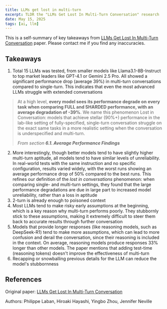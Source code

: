 ```yaml
---
title: LLMs get lost in multi-turn
excerpt: TLDR the "LLMs Get Lost In Multi-Turn Conversation" research
date: May 15, 2025
tags: [ai, llm]
---
```


This is a self-summary of key takeaways from [LLMs Get Lost In Multi-Turn Conversation][paper] paper. Please contact me if you find any inaccuracies.

## Takeaways

1. Total 15 LLMs was tested, from smaller models like Llama3.1-8B-Instruct to top market leaders like GPT-4.1 or Gemini 2.5 Pro. All showed a significant performance drop (average 39%) in multi-turn conversations compared to single-turn. This indicates that even the most advanced LLMs struggle with extended conversations
> At a high level, **every model sees its performance degrade on**
> **every task when comparing FULL and SHARDED performance, with an average degradation of -39%**. We name
> this phenomenon Lost in Conversation: models that achieve stellar (90%+) performance in the lab-like setting of
> fully-specified, single-turn conversation struggle on the exact same tasks in a more realistic setting when the conversation
> is underspecified and multi-turn.
> 
> _From section **6.1. Average Performance Findings**_
2. More interestingly, though better models tend to have slightly higher multi-turn aptitude, all models tend to have similar levels of unreliability. In real-world tests with the same instruction and no specific configuration, results varied widely, with the worst runs showing an average performance drop of 50% compared to the best runs. This refines our definition of the *lost in conversations* phenomenon:  when comparing single- and multi-turn settings, they found that the large performance degradations are due in large part to increased model unreliability, rather than a loss in aptitude
3. 2-turn is already enough to poisoned context
4. Most LLMs tend to make risky early assumptions at the beginning, which is a key reason why multi-turn performs poorly. They stubbornly stick to these assumptions, making it extremely difficult to steer them back to accurate results through further conversation
5. Models that provide longer responses (like reasoning models, such as DeepSeek-R1) tend to make more assumptions, which can lead to more confusion and derail the conversation, since their reasoning is included in the context. On average, reasoning models produce responses 33% longer than other models. The paper mentions that adding test-time (reasoning tokens) doesn't improve the effectiveness of multi-turn
6. Recapping or snowballing previous details for the LLM can reduce the model's stubbornness

## References

Original paper: [LLMs Get Lost In Multi-Turn Conversation][paper]

Authors: Philippe Laban, Hiroaki Hayashi, Yingbo Zhou, Jennifer Neville

[paper]: https://arxiv.org/abs/2505.06120
